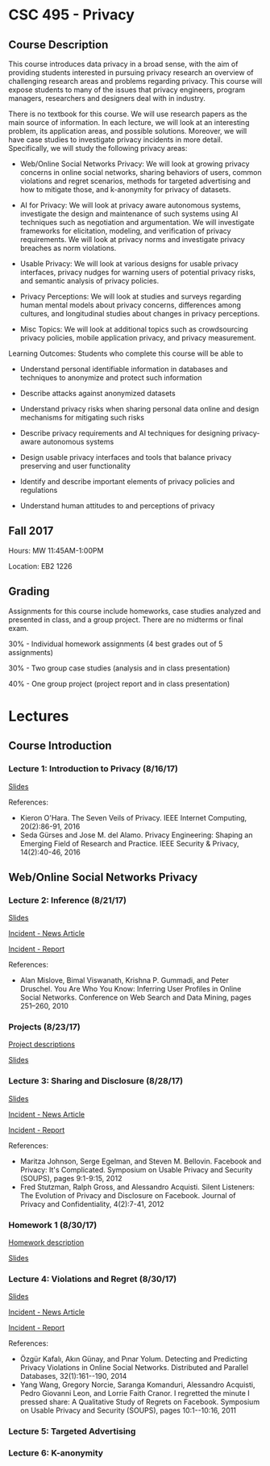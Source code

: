 # CSC 495 - Privacy

## Course Description

This course introduces data privacy in a broad sense, with the aim of providing students interested in pursuing privacy research an overview of challenging research areas and problems regarding privacy. This course will expose students to many of the issues that privacy engineers, program managers, researchers and designers deal with in industry.

There is no textbook for this course. We will use research papers as the main source of information. In each lecture, we will look at an interesting problem, its application areas, and possible solutions. Moreover, we will have case studies to investigate privacy incidents in more detail. Specifically, we will study the following privacy areas:

- Web/Online Social Networks Privacy: We will look at growing privacy concerns in online social networks, sharing behaviors of users, common violations and regret scenarios, methods for targeted advertising and how to mitigate those, and k-anonymity for privacy of datasets.

- AI for Privacy: We will look at privacy aware autonomous systems, investigate the design and maintenance of such systems using AI techniques such as negotiation and argumentation. We will investigate frameworks for elicitation, modeling, and verification of privacy requirements. We will look at privacy norms and investigate privacy breaches as norm violations.

- Usable Privacy: We will look at various designs for usable privacy interfaces, privacy nudges for warning users of potential privacy risks, and semantic analysis of privacy policies.

- Privacy Perceptions: We will look at studies and surveys regarding human mental models about privacy concerns, differences among cultures, and longitudinal studies about changes in privacy perceptions.

- Misc Topics: We will look at additional topics such as crowdsourcing privacy policies, mobile application privacy, and privacy measurement.

Learning Outcomes: Students who complete this course will be able to

- Understand personal identifiable information in databases and techniques to anonymize and protect such information

- Describe attacks against anonymized datasets

- Understand privacy risks when sharing personal data online and design mechanisms for mitigating such risks

- Describe privacy requirements and AI techniques for designing privacy-aware autonomous systems

- Design usable privacy interfaces and tools that balance privacy preserving and user functionality

- Identify and describe important elements of privacy policies and regulations

- Understand human attitudes to and perceptions of privacy

## Fall 2017

Hours: MW 11:45AM-1:00PM

Location: EB2 1226

## Grading

Assignments for this course include homeworks, case studies analyzed and presented in class, and a group project. There are no midterms or final exam.

30% - Individual homework assignments (4 best grades out of 5 assignments)

30% - Two group case studies (analysis and in class presentation)

40% - One group project (project report and in class presentation)

# Lectures

## Course Introduction

### Lecture 1: Introduction to Privacy (8/16/17)

[Slides](https://ozgurkafali.github.io/courses/ncsu/Lecture1-Intro.pdf)

References: 
- Kieron O'Hara. The Seven Veils of Privacy. IEEE Internet Computing, 20(2):86-91, 2016
- Seda Gürses and Jose M. del Alamo. Privacy Engineering: Shaping an Emerging Field of Research and Practice. IEEE Security & Privacy, 14(2):40-46, 2016

## Web/Online Social Networks Privacy

### Lecture 2: Inference (8/21/17)

[Slides](https://ozgurkafali.github.io/courses/ncsu/Lecture2-Inference.pdf)

[Incident - News Article](http://chronicle.com/article/Harvards-Privacy-Meltdown/128166/)

[Incident - Report](https://drive.google.com/file/d/0B3m-I0YVAv0EWVpPazBrWl9iZjQ/view?usp=sharing)

References:
- Alan Mislove, Bimal Viswanath, Krishna P. Gummadi, and Peter Druschel. You Are Who You Know: Inferring User Profiles in Online Social Networks. Conference on Web Search and Data Mining, pages 251–260, 2010

### Projects (8/23/17)

[Project descriptions](https://ozgurkafali.github.io/courses/ncsu/Projects.pdf)

[Slides](https://ozgurkafali.github.io/courses/ncsu/Projects-Slides.pdf)

###  Lecture 3: Sharing and Disclosure (8/28/17)

[Slides](https://ozgurkafali.github.io/courses/ncsu/Lecture3-Sharing.pdf)

[Incident - News Article](http://www.cultofmac.com/157641/this-creepy-app-isnt-just-stalking-women-without-their-knowledge-its-a-wake-up-call-about-facebook-privacy/)

[Incident - Report](https://drive.google.com/a/ncsu.edu/file/d/0B3m-I0YVAv0EX19nWkRvaGdEVTg/view)

References:
- Maritza Johnson, Serge Egelman, and Steven M. Bellovin. Facebook and Privacy: It's Complicated. Symposium on Usable Privacy and Security (SOUPS), pages 9:1-9:15, 2012
- Fred Stutzman, Ralph Gross, and Alessandro Acquisti. Silent Listeners: The Evolution of Privacy and Disclosure on Facebook. Journal of Privacy and Confidentiality, 4(2):7-41, 2012

### Homework 1 (8/30/17)

[Homework description](https://ozgurkafali.github.io/courses/ncsu/Homework-1.pdf)

[Slides](https://ozgurkafali.github.io/courses/ncsu/Homework-Slides.pdf)

###  Lecture 4: Violations and Regret (8/30/17)

[Slides](https://ozgurkafali.github.io/courses/ncsu/Lecture4-Violation.pdf)

[Incident - News Article](http://www.nytimes.com/2013/10/13/business/in-a-mood-call-center-agents-can-tell.html)

[Incident - Report](https://drive.google.com/file/d/0B3m-I0YVAv0EcXllNGN6akI2M2M/view)

References:
- Özgür Kafalı, Akın Günay, and Pınar Yolum. Detecting and Predicting Privacy Violations in Online Social Networks. Distributed and Parallel Databases, 32(1):161--190, 2014
- Yang Wang, Gregory Norcie, Saranga Komanduri, Alessandro Acquisti, Pedro Giovanni Leon, and Lorrie Faith Cranor. I regretted the minute I pressed share: A Qualitative Study of Regrets on Facebook. Symposium on Usable Privacy and Security (SOUPS), pages 10:1--10:16, 2011

###  Lecture 5: Targeted Advertising

###  Lecture 6: K-anonymity
